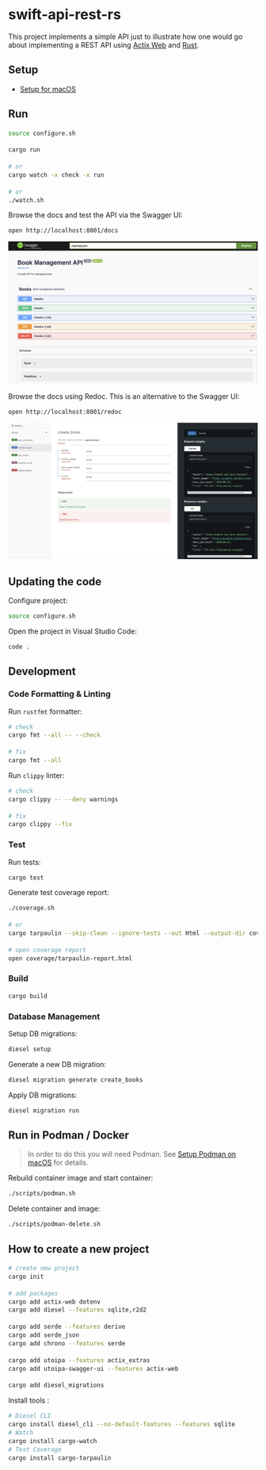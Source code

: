 # swift-api-rest-rs
This project implements a simple API just to illustrate how one would go about implementing a REST API using [Actix Web](https://actix.rs/) and [Rust](https://www.rust-lang.org/). 

## Setup

* [Setup for macOS](./docs/setup-macos.md)

## Run

```bash
source configure.sh

cargo run

# or
cargo watch -x check -x run

# or
./watch.sh
```

Browse the docs and test the API via the Swagger UI:

```bash
open http://localhost:8001/docs
```

![swagger-ui](./docs/swagger-ui.png)

Browse the docs using Redoc. This is an alternative to the Swagger UI:

```bash
open http://localhost:8001/redoc
```

![redoc-ui](./docs/redoc-ui.png)

## Updating the code

Configure project:

```bash
source configure.sh
```

Open the project in Visual Studio Code:

```bash
code .
```

## Development

### Code Formatting & Linting

Run `rustfmt` formatter:

```bash
# check
cargo fmt --all -- --check

# fix
cargo fmt --all
```

Run `clippy` linter:

```bash
# check
cargo clippy -- --deny warnings

# fix
cargo clippy --fix
```

### Test

Run tests:

```bash
cargo test
```

Generate test coverage report:

```bash
./coverage.sh

# or
cargo tarpaulin --skip-clean --ignore-tests --out Html --output-dir coverage

# open coverage report
open coverage/tarpaulin-report.html
```

### Build

```bash
cargo build
```

### Database Management

Setup DB migrations:

```bash
diesel setup
```

Generate a new DB migration:

```bash
diesel migration generate create_books
```

Apply DB migrations:

```bash
diesel migration run
```

## Run in Podman / Docker 

> In order to do this you will need Podman. See [Setup Podman on macOS](./docs/setup-podman-macos.md) for details.

Rebuild container image and start container:

```bash
./scripts/podman.sh
```

Delete container and image:

```bash
./scripts/podman-delete.sh
```

## How to create a new project

```bash
# create new project
cargo init

# add packages
cargo add actix-web dotenv
cargo add diesel --features sqlite,r2d2

cargo add serde --features derive
cargo add serde_json
cargo add chrono --features serde

cargo add utoipa --features actix_extras
cargo add utoipa-swagger-ui --features actix-web

cargo add diesel_migrations
```

Install tools :

```bash
# Diesel CLI
cargo install diesel_cli --no-default-features --features sqlite
# Watch
cargo install cargo-watch
# Test Coverage
cargo install cargo-tarpaulin
```


